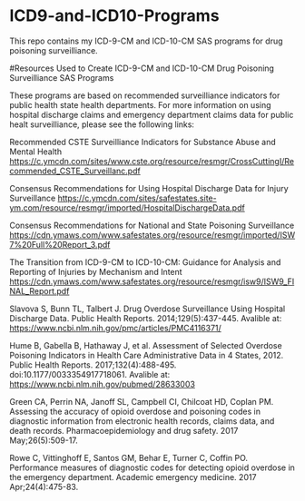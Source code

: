 # ICD9-and-ICD10-Programs
This repo contains my ICD-9-CM and ICD-10-CM SAS programs for drug poisoning surveilliance.

#Resources Used to Create ICD-9-CM and ICD-10-CM Drug Poisoning Surveilliance SAS Programs

These programs are based on recommended surveilliance indicators for public health state health departments. For more information on using hospital discharge claims and emergency department claims data for public healt surveilliance, please see the following links:

Recommended CSTE Surveilliance Indicators for Substance Abuse and Mental Health
https://c.ymcdn.com/sites/www.cste.org/resource/resmgr/CrossCuttingI/Recommended_CSTE_Surveillanc.pdf

Consensus Recommendations for Using Hospital Discharge Data for Injury Surveillance
https://c.ymcdn.com/sites/safestates.site-ym.com/resource/resmgr/imported/HospitalDischargeData.pdf

Consensus Recommendations for National and State Poisoning Surveillance 
https://cdn.ymaws.com/www.safestates.org/resource/resmgr/imported/ISW7%20Full%20Report_3.pdf

The Transition from ICD-9-CM to ICD-10-CM: Guidance for Analysis and Reporting of Injuries by Mechanism and Intent
https://cdn.ymaws.com/www.safestates.org/resource/resmgr/isw9/ISW9_FINAL_Report.pdf

Slavova S, Bunn TL, Talbert J. Drug Overdose Surveillance Using Hospital Discharge Data. Public Health Reports. 2014;129(5):437-445. Avalible at: https://www.ncbi.nlm.nih.gov/pmc/articles/PMC4116371/

Hume B, Gabella B, Hathaway J, et al. Assessment of Selected Overdose Poisoning Indicators in Health Care Administrative Data in 4 States, 2012. Public Health Reports. 2017;132(4):488-495. doi:10.1177/0033354917718061. Avalible at: https://www.ncbi.nlm.nih.gov/pubmed/28633003

Green CA, Perrin NA, Janoff SL, Campbell CI, Chilcoat HD, Coplan PM. Assessing the accuracy of opioid overdose and poisoning codes in diagnostic information from electronic health records, claims data, and death records. Pharmacoepidemiology and drug safety. 2017 May;26(5):509-17.

Rowe C, Vittinghoff E, Santos GM, Behar E, Turner C, Coffin PO. Performance measures of diagnostic codes for detecting opioid overdose in the emergency department. Academic emergency medicine. 2017 Apr;24(4):475-83.
